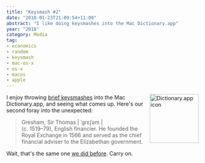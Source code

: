 ```yaml
---
title: "Keysmash #2"
date: "2018-01-23T21:09:54+11:00"
abstract: "I like doing keysmashes into the Mac Dictionary.app"
year: "2018"
category: Media
tag:
- economics
- random
- keysmash
- mac-os-x
- os-x
- macos
- apple
---
```

<p><img src="https://rubenerd.com/files/2018/icon-macdict@1x.png" srcset="https://rubenerd.com/files/2018/icon-macdict@1x.png 1x, https://rubenerd.com/files/2018/icon-macdict@2x.png 2x" alt="Dictionary.app icon" style="width:128px; height:128px; float:right; margin:0 0 1em 0" /></p>

I enjoy throwing [brief keysmashes] into the Mac Dictionary.app, and seeing what comes up. Here's our second foray into the unexpected:

> Gresham, Sir Thomas | ˈɡrɛʃəm |  
> (c. 1519–79), English financier. He founded the Royal Exchange in 1566
> and served as the chief financial adviser to the Elizabethan government.

Wait, that's the same one [we did before]. Carry on.

[we did before]: https://rubenerd.com/keysmash-gresham/
[brief keysmashes]: https://rubenerd.com/tag/keysmash/

